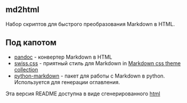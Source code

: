 md2html
-------

Набор скриптов для быстрого преобразования Markdown в HTML.

Под капотом
-----------

 * [pandoc](http://pandoc.org/) - конвертер Markdown в HTML
 * [swiss.css](https://github.com/jasonm23/markdown-css-themes/blob/gh-pages/swiss.css) - приятный стиль для Markdown in [Markdown css theme collection](https://github.com/jasonm23/markdown-css-themes)
 * [python-markdown](https://pypi.python.org/pypi/Markdown) - пакет для работы с Markdown в python. 
   Используется для генерации оглавления.

Эта версия README доступна в виде сгенерированного [html](http://example.org/update_me)




